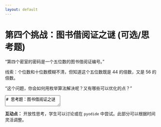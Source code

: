 ```yaml
---
layout: default
---
```


# 第四个挑战：图书借阅证之谜 (可选/思考题)

“第四个密室的密码是一个五位数的图书借阅证编号。”

线索：个位数和十位数模糊不清，但知道这个五位数既是 44 的倍数，又是 56 的倍数。

“这个问题，你会如何用枚举算法解决呢？又有哪些可以优化的点？”

<textarea>
# 思考题：图书借阅证之谜

# 一个五位数的图书借阅证编号
# 范围：10000 到 99999
# 个位数和十位数模糊不清，意味着我们需要遍历所有可能的个位和十位组合
# 但题目更直接的线索是：这个五位数既是 44 的倍数，又是 56 的倍数。

# 优化思路1：直接找 44 和 56 的公倍数
# 44 = 4 * 11
# 56 = 8 * 7
# 最小公倍数 lcm(44, 56)
# 可以用公式 lcm(a,b) = (a*b) / gcd(a,b)
# 或者直接找：
# 44 的倍数：44, 88, 132, ..., 308, ...
# 56 的倍数：56, 112, 168, 224, 280, 336, ...
# 发现 308 是 44 的倍数 (44 * 7 = 308)
# 发现 308 不是 56 的倍数 (308 / 56 = 5.5)
# 重新计算 lcm(44,56)
# gcd(44,56)
# 44 = 2*2*11
# 56 = 2*2*2*7
# gcd(44,56) = 2*2 = 4
# lcm(44,56) = (44 * 56) / 4 = 44 * 14 = 616

print("思路：寻找5位数中，同时是44和56的倍数的数")
print("即寻找5位数中，616的倍数")

possible_passwords = []
# 最小的五位数是 10000，最大的五位数是 99999
# 寻找 k * 616 >= 10000 的最小 k
# k >= 10000 / 616  (约为 16.23) -> k_min = 17
# 寻找 k * 616 <= 99999 的最大 k
# k <= 99999 / 616 (约为 162.33) -> k_max = 162

for k in range(17, 163): # k 从 17 到 162
    password = k * 616
    possible_passwords.append(password)

if possible_passwords:
    print("可能的图书借阅证编号有：")
    for pwd in possible_passwords:
        print(pwd)
    print(f"共有 {len(possible_passwords)} 个可能的编号。")
    # 如果题目暗示只有一个答案，可能还有其他隐藏线索，或者需要选择其中一个（比如最大/最小）
    # 但根据当前线索，这些都是可能的。
else:
    print("没有找到符合条件的图书借阅证编号。")

  </textarea>

**互动点：** 开放性思考，学生可以讨论或在 `pyodide` 中尝试。此部分可以根据时间灵活调整。